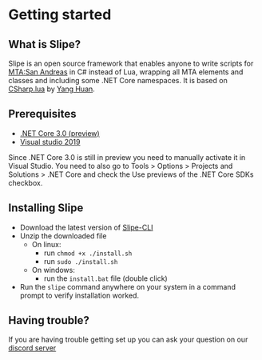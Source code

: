 # Getting started

## What is Slipe?
Slipe is an open source framework that enables anyone to write scripts for [MTA:San Andreas](https://multitheftauto.com) in C# instead of Lua, wrapping all MTA elements and classes and including some .NET Core namespaces. It is based on [CSharp.lua](https://github.com/yanghuan/CSharp.lua) by [Yang Huan](https://github.com/yanghuan).

## Prerequisites
* [.NET Core 3.0 (preview)](https://dotnet.microsoft.com/download/dotnet-core/3.0)
* [Visual studio 2019](https://visualstudio.microsoft.com/downloads/)

Since .NET Core 3.0 is still in preview you need to manually activate it in Visual Studio. You need to also go to Tools > Options > Projects and Solutions > .NET Core and check the Use previews of the .NET Core SDKs checkbox.

## Installing Slipe

* Download the latest version of [Slipe-CLI](/slipe-cli.zip)
* Unzip the downloaded file
    * On linux:
        * run `chmod +x ./install.sh`
        * run `sudo ./install.sh`
    * On windows:
        * run the `install.bat` file (double click)
* Run the `slipe` command anywhere on your system in a command prompt to verify installation worked.

## Having trouble?

If you are having trouble getting set up you can ask your question on our [discord server](https://discord.gg/NwEK894)